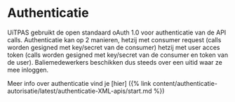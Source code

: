 ---
---

# Authenticatie

UiTPAS gebruikt de open standaard oAuth 1.0 voor authenticatie van de API calls.
Authenticatie kan op 2 manieren, hetzij met consumer request (calls worden gesigned met key/secret van de consumer) hetzij met user acces token (calls worden gesigned met key/secret van de consumer en token van de user).
Baliemedewerkers beschikken dus steeds over een uitid waar ze mee inloggen.


Meer info over authenticatie vind je [hier] ({% link content/authenticatie-autorisatie/latest/authenticatie-XML-apis/start.md %})
